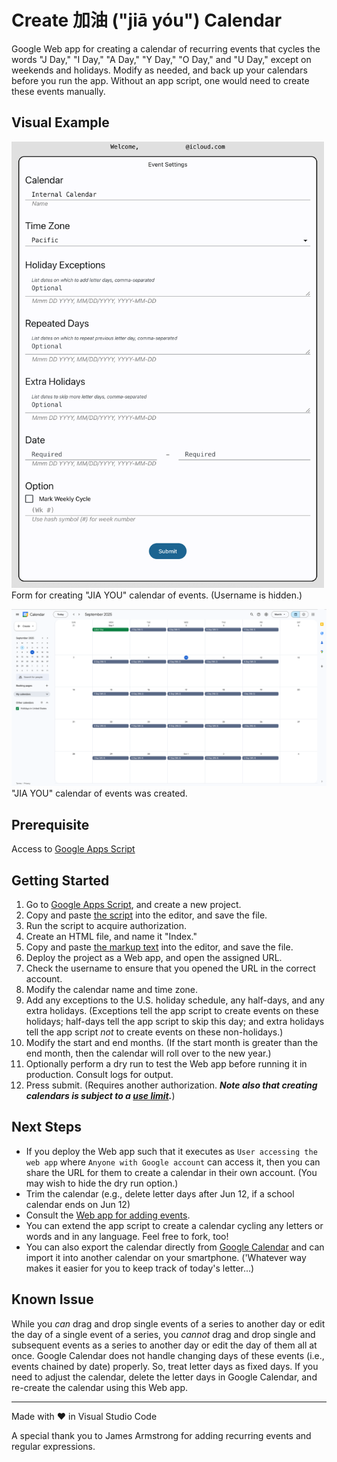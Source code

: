 # Create 加油 ("jiā yóu") Calendar

Google Web app for creating a calendar of recurring events that cycles the words "J Day," "I Day," "A Day," "Y Day," "O Day," and "U Day," except on weekends and holidays. Modify as needed, and back up your calendars before you run the app. Without an app script, one would need to create these events manually.

## Visual Example

<img src="screenshots/calendarForm.png" alt="screenshot of calendar form" width="500"><br>Form for creating "JIA YOU" calendar of events. (Username is hidden.)

<img src="screenshots/calendar.png" alt="screenshot of calendar" width="800"><br>"JIA YOU" calendar of events was created.

## Prerequisite

Access to [Google Apps Script](https://script.google.com/)

## Getting Started

1. Go to [Google Apps Script](https://script.google.com/), and create a new project.
2. Copy and paste [the script](./Code.gs) into the editor, and save the file.
3. Run the script to acquire authorization.
4. Create an HTML file, and name it "Index."
5. Copy and paste [the markup text](./Index.html) into the editor, and save the file.
6. Deploy the project as a Web app, and open the assigned URL.
7. Check the username to ensure that you opened the URL in the correct account.
8. Modify the calendar name and time zone.
9. Add any exceptions to the U.S. holiday schedule, any half-days, and any extra holidays. (Exceptions tell the app script to create events on these holidays; half-days tell the app script to skip this day; and extra holidays tell the app script _not_ to create events on these non-holidays.)
10. Modify the start and end months. (If the start month is greater than the end month, then the calendar will roll over to the new year.)
11. Optionally perform a dry run to test the Web app before running it in production. Consult logs for output.
12. Press submit. (Requires another authorization. **_Note also that creating calendars is subject to a [use limit](https://support.google.com/a/answer/2905486?hl=en)._**)

## Next Steps

- If you deploy the Web app such that it executes as `User accessing the web app` where `Anyone with Google account` can access it, then you can share the URL for them to create a calendar in their own account. (You may wish to hide the dry run option.)
- Trim the calendar (e.g., delete letter days after Jun 12, if a school calendar ends on Jun 12)
- Consult the [Web app for adding events](https://github.com/saegl5/jiayou_add_events).
- You can extend the app script to create a calendar cycling any letters or words and in any language. Feel free to fork, too!
- You can also export the calendar directly from [Google Calendar](https://calendar.google.com/calendar/) and can import it into another calendar on your smartphone. ('Whatever way makes it easier for you to keep track of today's letter...)

## Known Issue

While you _can_ drag and drop single events of a series to another day or edit the day of a single event of a series, you _cannot_ drag and drop single and subsequent events as a series to another day or edit the day of them all at once. Google Calendar does not handle changing days of these events (i.e., events chained by date) properly. So, treat letter days as fixed days. If you need to adjust the calendar, delete the letter days in Google Calendar, and re-create the calendar using this Web app.

<hr>
Made with &heartsuit; in Visual Studio Code

<br>

A special thank you to James Armstrong for adding recurring events and regular expressions.
